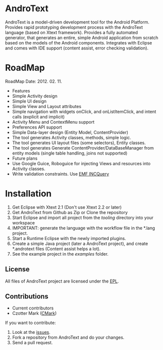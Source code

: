 # AndroText #

AndroText is a model-driven development tool for the Android Platform. 
Provides rapid prototyping development process with the AndroText language (based on Xtext framework). 
Provides a fully automated generator, that generates an entire, simple Android application from scratch based on the models of the Android components.
Integrates with Eclipse and comes with IDE support (content assist, error checking validation).

# RoadMap #

RoadMap Date: 2012. 02. 11.

* Features
 * Simple Activity design
 * Simple UI design
 * Simple View and Layout attributes
 * Simple navigation with widgets onClick, and onListItemClick, and intent calls (explicit and implicit)
 * Activity Menu and ContextMenu support
 * Preferences API support
 * Simple Data-layer design (Entity Model, ContentProvider)
 * The tool generates Activity classes, methods, simple logic. 
 * The tool generates UI layout files (some selectors), Entity classes.
 * The tool generates Generate ContentProvider/DataBaseManager from entity models (single table handling, joins not supported)
* Future plans
 * Use Google Guice, Roboguice for injecting Views and resources into Activity classes.
 * Write validation constraints. Use [EMF INCQuery](http://viatra.inf.mit.bme.hu/incquery/base#Overview)
 
# Installation #

1. Get Eclipse with Xtext 2.1 (Don't use Xtext 2.2 or later)
2. Get AndroText from Github as Zip or Clone the repository
3. Start Eclipse and import all project from the *tooling* directory into your workspace
4. IMPORTANT: generate the language with the workflow file in the *.lang project.
5. Start a Runtime Eclipse with the newly imported plugins.
6. Create a simple Java project (later a AndroText project), and create *.androtext files (Content assist helps a lot).
7. See the example project in the *examples* folder.

## License ##

All files of AndroText project are licensed under the [EPL](http://www.eclipse.org/legal/epl-v10.html).

## Contributions ##

 * Current contributors
  * Czotter Mark ([CMark](http://github.com/CMark))

If you want to contribute:

1. Look at the [issues](https://github.com/CMark/androtext/issues).
2. Fork a repository from AndroText and do your changes.
3. Send a pull request.
